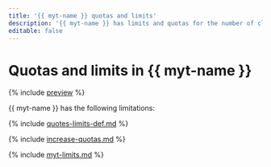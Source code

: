 ```yaml
---
title: '{{ myt-name }} quotas and limits'
description: '{{ myt-name }} has limits and quotas for the number of clusters, total number of processor cores for all cluster components, and total amount of virtual memory for all cluster components. For more information about the service limitations, read this article.'
editable: false
---
```


# Quotas and limits in {{ myt-name }}

{% include [preview](../../_includes/managed-ytsaurus/note-preview.md) %}

{{ myt-name }} has the following limitations:

{% include [quotes-limits-def.md](../../_includes/quotes-limits-def.md) %}

{% include [increase-quotas.md](../../_includes/increase-quotas.md) %}

{% include [myt-limits.md](../../_includes/managed-ytsaurus/limits.md) %}